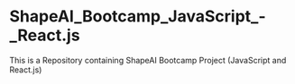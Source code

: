 # ShapeAI_Bootcamp_JavaScript_-_React.js
This is a Repository containing ShapeAI Bootcamp Project (JavaScript and React.js)
